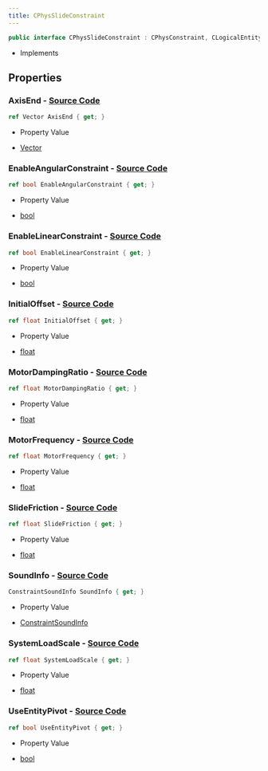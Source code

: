 ```yaml
---
title: CPhysSlideConstraint
---
```


```csharp
public interface CPhysSlideConstraint : CPhysConstraint, CLogicalEntity, CServerOnlyEntity, CBaseEntity, CEntityInstance, ISchemaClass<CEntityInstance>, ISchemaClass<CBaseEntity>, ISchemaClass<CServerOnlyEntity>, ISchemaClass<CLogicalEntity>, ISchemaClass<CPhysConstraint>, ISchemaClass<CPhysSlideConstraint>, ISchemaField, ISchemaClass, INativeHandle
```

- Implements

## Properties

### **AxisEnd** - [Source Code](https://github.com/swiftly-solution/swiftlys2/blob/main/managed/src/SwiftlyS2.Generated/Schemas/Interfaces/CPhysSlideConstraint.cs#L16)

```csharp
ref Vector AxisEnd { get; }
```

- Property Value

- [Vector](/docs/api/shared/natives/vector)

### **EnableAngularConstraint** - [Source Code](https://github.com/swiftly-solution/swiftlys2/blob/main/managed/src/SwiftlyS2.Generated/Schemas/Interfaces/CPhysSlideConstraint.cs#L26)

```csharp
ref bool EnableAngularConstraint { get; }
```

- Property Value

- [bool](https://learn.microsoft.com/dotnet/api/system.boolean)

### **EnableLinearConstraint** - [Source Code](https://github.com/swiftly-solution/swiftlys2/blob/main/managed/src/SwiftlyS2.Generated/Schemas/Interfaces/CPhysSlideConstraint.cs#L24)

```csharp
ref bool EnableLinearConstraint { get; }
```

- Property Value

- [bool](https://learn.microsoft.com/dotnet/api/system.boolean)

### **InitialOffset** - [Source Code](https://github.com/swiftly-solution/swiftlys2/blob/main/managed/src/SwiftlyS2.Generated/Schemas/Interfaces/CPhysSlideConstraint.cs#L22)

```csharp
ref float InitialOffset { get; }
```

- Property Value

- [float](https://learn.microsoft.com/dotnet/api/system.single)

### **MotorDampingRatio** - [Source Code](https://github.com/swiftly-solution/swiftlys2/blob/main/managed/src/SwiftlyS2.Generated/Schemas/Interfaces/CPhysSlideConstraint.cs#L30)

```csharp
ref float MotorDampingRatio { get; }
```

- Property Value

- [float](https://learn.microsoft.com/dotnet/api/system.single)

### **MotorFrequency** - [Source Code](https://github.com/swiftly-solution/swiftlys2/blob/main/managed/src/SwiftlyS2.Generated/Schemas/Interfaces/CPhysSlideConstraint.cs#L28)

```csharp
ref float MotorFrequency { get; }
```

- Property Value

- [float](https://learn.microsoft.com/dotnet/api/system.single)

### **SlideFriction** - [Source Code](https://github.com/swiftly-solution/swiftlys2/blob/main/managed/src/SwiftlyS2.Generated/Schemas/Interfaces/CPhysSlideConstraint.cs#L18)

```csharp
ref float SlideFriction { get; }
```

- Property Value

- [float](https://learn.microsoft.com/dotnet/api/system.single)

### **SoundInfo** - [Source Code](https://github.com/swiftly-solution/swiftlys2/blob/main/managed/src/SwiftlyS2.Generated/Schemas/Interfaces/CPhysSlideConstraint.cs#L34)

```csharp
ConstraintSoundInfo SoundInfo { get; }
```

- Property Value

- [ConstraintSoundInfo](/docs/api/shared/schemadefinitions/constraintsoundinfo)

### **SystemLoadScale** - [Source Code](https://github.com/swiftly-solution/swiftlys2/blob/main/managed/src/SwiftlyS2.Generated/Schemas/Interfaces/CPhysSlideConstraint.cs#L20)

```csharp
ref float SystemLoadScale { get; }
```

- Property Value

- [float](https://learn.microsoft.com/dotnet/api/system.single)

### **UseEntityPivot** - [Source Code](https://github.com/swiftly-solution/swiftlys2/blob/main/managed/src/SwiftlyS2.Generated/Schemas/Interfaces/CPhysSlideConstraint.cs#L32)

```csharp
ref bool UseEntityPivot { get; }
```

- Property Value

- [bool](https://learn.microsoft.com/dotnet/api/system.boolean)

